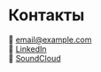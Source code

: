 # Контакты

📧 email@example.com  
🔗 [LinkedIn](https://linkedin.com)  
🎵 [SoundCloud](https://soundcloud.com)  